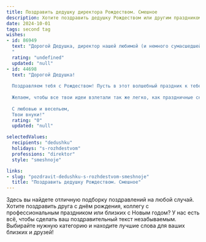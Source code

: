 ```yaml
---
title: Поздравить дедушку директора Рождеством. Смешное
description: Хотите поздравить дедушку Рождеством или другим праздником? Наш ИИ создаст незабываемое поздравление, а вы обязательно выделитесь среди других.  
date: 2024-10-01
tags: second tag
wishes:
- id: 86949
  text: "Дорогой Дедушка, директор нашей любимой (и немного сумасшедшей) компании! Поздравляем с Рождеством! Желаем, чтобы Ваш бюджет в новом году рос так же быстро, как растёт ваша борода после корпоратива, а все планы сбывались, даже самые смелые и, возможно, слегка безумные.  Пусть в Новом году конкуренты  \"завидуют молча\", а  под елочкой найдется не только мандарин, но и долгожданный отпуск! С Рождеством!
  "
  rating: "undefined"
  updated: "null"
- id: 44698
  text: "Дорогой Дедушка!
  
  Поздравляем тебя с Рождеством! Пусть в этот волшебный праздник к тебе в кабинет прилетит не только снег, но и мешок смеха, удачи и, конечно, прибыльных проектов!
  
  Желаем, чтобы все твои идеи взлетали так же легко, как праздничные снежинки, а вместо трудных решений к тебе приходили только радостные мысли. Пусть уходят в небытие отчеты и проблемы, а на столе всегда будет лежать вкусный калач и чашка чая, чтобы порадовать своего лучшего Директора!
  
  С любовью и весельем,
  Твои внуки!"
  rating: "0"
  updated: "null"

selectedValues:
  recipients: "dedushku"
  holidays: "s-rozhdestvom"
  professions: "direktor"
  style: "smeshnoje"

links:
- slug: "pozdravit-dedushku-s-rozhdestvom-smeshnoje"
  title: "Поздравить дедушку Рождеством. Смешное"
---
```


Здесь вы найдете отличную подборку поздравлений на любой случай. 
Хотите поздравить друга с днём рождения, коллегу с профессиональным праздником или близких с Новым годом? У нас есть всё, чтобы сделать ваш поздравительный текст незабываемым. Выбирайте нужную категорию и находите лучшие слова для ваших близких и друзей!
